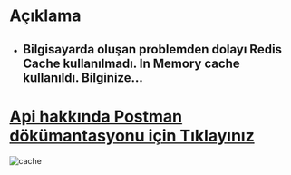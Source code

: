 # Açıklama 
- ## Bilgisayarda oluşan problemden dolayı Redis Cache kullanılmadı. In Memory cache kullanıldı. Bilginize...

#  [Api hakkında Postman dökümantasyonu için Tıklayınız](https://documenter.getpostman.com/view/15763755/UzdxzS5r) 
 
![cache](final_62ea6e8949b4a300527ffaec_165370.gif)
